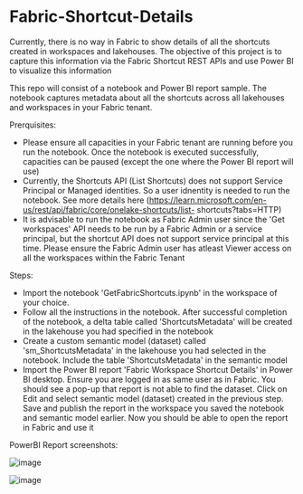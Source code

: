 # Fabric-Shortcut-Details

Currently, there is no way in Fabric to show details of all the shortcuts created in workspaces and lakehouses. The objective of this project is to capture this information via the Fabric Shortcut REST APIs and use Power BI to visualize this information

This repo will consist of a notebook and Power BI report sample. The notebook captures metadata about all the shortcuts across all lakehouses and workspaces in your Fabric tenant. 

Prerquisites:
- Please ensure all capacities in your Fabric tenant are running before you run the notebook. Once the notebook is executed successfully, capacities can be paused (except the one where the Power BI report will use)
- Currently, the Shortcuts API (List Shortcuts) does not support Service Principal or Managed identities. So a user idnentity is needed to run the notebook. See more details here (https://learn.microsoft.com/en-us/rest/api/fabric/core/onelake-shortcuts/list- shortcuts?tabs=HTTP)
- It is advisable to run the notebook as Fabric Admin user since the 'Get workspaces' API needs to be run by a Fabric Admin or a service principal, but the shortcut API does not support service principal at this time. Please ensure the Fabric Admin user has atleast Viewer access on all the workspaces within the Fabric Tenant

Steps:

- Import the notebook 'GetFabricShortcuts.ipynb' in the workspace of your choice.
- Follow all the instructions in the notebook. After successful completion of the notebook, a delta table called 'ShortcutsMetadata' will be created in the lakehouse you had specified in the notebook
- Create a custom semantic model (dataset) called 'sm_ShortcutsMetadata' in the lakehouse you had selected in the notebook. Include the table 'ShortcutsMetadata' in the semantic model
- Import the Power BI report 'Fabric Workspace Shortcut Details' in Power BI desktop. Ensure you are logged in as same user as in Fabric. You should see a pop-up that report is not able to find the dataset. Click on Edit and select semantic model (dataset) created 
  in the previous step. Save and publish the report in the workspace you saved the notebook and semantic model earlier. Now you should be able to open the report in Fabric and use it

PowerBI Report screenshots:

![image](https://github.com/user-attachments/assets/b77d7f89-1ecb-42ee-90b1-89443e4282f1)

![image](https://github.com/user-attachments/assets/0f761ad5-56df-4d5a-916d-f32b08a7b00c)

